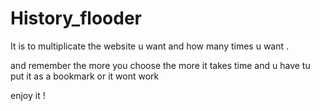 # History_flooder
It is to multiplicate the website u want and how many times u want .

and remember the more you choose the more it takes time
and u have tu put it as a bookmark or it wont work

enjoy it !
